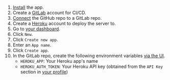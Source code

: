 1. [Install](installation.md) the app.
1. Create a [GitLab](https://gitlab.com/users/sign_in#register-pane) account for CI/CD.
1. [Connect](https://docs.gitlab.com/ee/ci/ci_cd_for_external_repos/github_integration.html) the GitHub repo to a GitLab repo.
1. Create a [Heroku](https://signup.heroku.com) account to deploy the server to.
1. Go to [your dashboard](https://dashboard.heroku.com/apps).
1. Click `New`.
1. Click `Create new app`.
1. Enter an `App name`.
1. Click `Create app`.
1. In the GitLab repo, create the following environment variables [via the UI](https://docs.gitlab.com/ee/ci/variables/#via-the-ui).
    - `HEROKU_APP`: Your Heroku app's name
    - `HEROKU_AUTH_TOKEN`: Your Heroku API key (obtained from the `API Key` section in [your profile](https://dashboard.heroku.com/account))